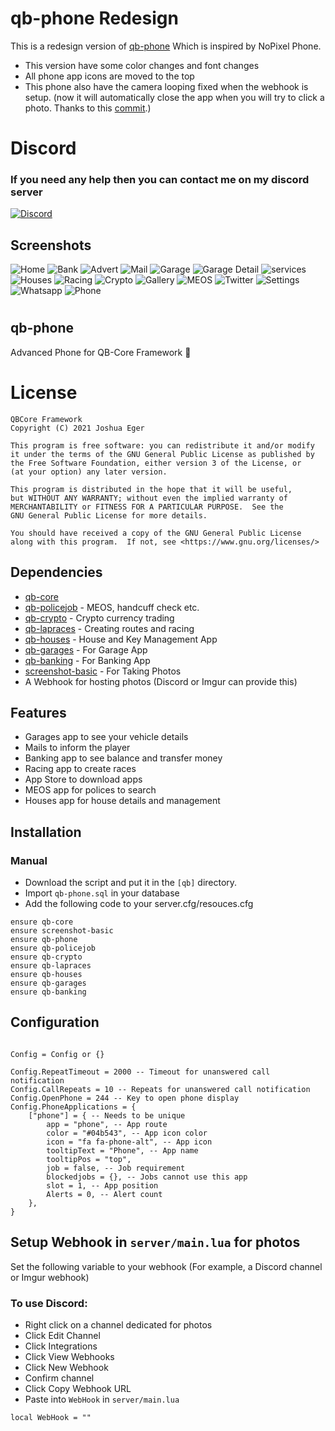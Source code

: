 # **qb-phone Redesign** 
 This is a redesign version of [qb-phone](https://github.com/qbcore-framework/qb-phone) Which is inspired by NoPixel Phone.
 
 - This version have some color changes and font changes
 - All phone app icons are moved to the top
 - This phone also have the camera looping fixed when the webhook is setup. (now it will automatically close the app when you will try to click a photo. Thanks to this [commit](https://github.com/qbcore-framework/qb-phone/pull/264/commits).) 


# Discord
### If you need any help then you can contact me on my discord server
[![Discord](https://discord.com/api/guilds/946308780629557289/widget.png?style=banner2)](https://discord.gg/xHde7g93Yh)
 
## Screenshots
![Home](https://i.imgur.com/QIUcIoK.png)
![Bank](https://i.imgur.com/Hoosk81.png)
![Advert](https://i.imgur.com/EAYzXjA.png)
![Mail](https://i.imgur.com/M6Rnd80.png)
![Garage](https://i.imgur.com/2ZfXXn1.png)
![Garage Detail](https://i.imgur.com/ZoJkbFx.png)
![services](https://i.imgur.com/Ntx0oBY.png)
![Houses](https://i.imgur.com/qO0IkGw.png)
![Racing](https://i.imgur.com/ibVRSAw.png)
![Crypto](https://i.imgur.com/r4IkLoi.png)
![Gallery](https://i.imgur.com/zGlfE0w.png)
![MEOS](https://i.imgur.com/Ared3Mw.png)
![Twitter](https://i.imgur.com/6FaZBPG.png)
![Settings](https://i.imgur.com/YQqG3ZR.png)
![Whatsapp](https://i.imgur.com/yhqKRVI.png)
![Phone](https://i.imgur.com/Or7ONLR.png)

#
## qb-phone
Advanced Phone for QB-Core Framework :iphone:

# License

    QBCore Framework
    Copyright (C) 2021 Joshua Eger

    This program is free software: you can redistribute it and/or modify
    it under the terms of the GNU General Public License as published by
    the Free Software Foundation, either version 3 of the License, or
    (at your option) any later version.

    This program is distributed in the hope that it will be useful,
    but WITHOUT ANY WARRANTY; without even the implied warranty of
    MERCHANTABILITY or FITNESS FOR A PARTICULAR PURPOSE.  See the
    GNU General Public License for more details.

    You should have received a copy of the GNU General Public License
    along with this program.  If not, see <https://www.gnu.org/licenses/>

## Dependencies
- [qb-core](https://github.com/qbcore-framework/qb-core)
- [qb-policejob](https://github.com/qbcore-framework/qb-policejob) - MEOS, handcuff check etc. 
- [qb-crypto](https://github.com/qbcore-framework/qb-crypto) - Crypto currency trading 
- [qb-lapraces](https://github.com/qbcore-framework/qb-lapraces) - Creating routes and racing 
- [qb-houses](https://github.com/qbcore-framework/qb-houses) - House and Key Management App
- [qb-garages](https://github.com/qbcore-framework/qb-garages) - For Garage App
- [qb-banking](https://github.com/qbcore-framework/qb-banking) - For Banking App
- [screenshot-basic](https://github.com/citizenfx/screenshot-basic) - For Taking Photos
- A Webhook for hosting photos (Discord or Imgur can provide this)




## Features
- Garages app to see your vehicle details
- Mails to inform the player
- Banking app to see balance and transfer money
- Racing app to create races
- App Store to download apps
- MEOS app for polices to search
- Houses app for house details and management

## Installation
### Manual
- Download the script and put it in the `[qb]` directory.
- Import `qb-phone.sql` in your database
- Add the following code to your server.cfg/resouces.cfg
```
ensure qb-core
ensure screenshot-basic
ensure qb-phone
ensure qb-policejob
ensure qb-crypto
ensure qb-lapraces
ensure qb-houses
ensure qb-garages
ensure qb-banking
```

## Configuration
```

Config = Config or {}

Config.RepeatTimeout = 2000 -- Timeout for unanswered call notification
Config.CallRepeats = 10 -- Repeats for unanswered call notification
Config.OpenPhone = 244 -- Key to open phone display
Config.PhoneApplications = {
    ["phone"] = { -- Needs to be unique
        app = "phone", -- App route
        color = "#04b543", -- App icon color
        icon = "fa fa-phone-alt", -- App icon
        tooltipText = "Phone", -- App name
        tooltipPos = "top",
        job = false, -- Job requirement
        blockedjobs = {}, -- Jobs cannot use this app
        slot = 1, -- App position
        Alerts = 0, -- Alert count
    },
}
```
## Setup Webhook in `server/main.lua` for photos
Set the following variable to your webhook (For example, a Discord channel or Imgur webhook)
### To use Discord:
- Right click on a channel dedicated for photos
- Click Edit Channel
- Click Integrations
- Click View Webhooks
- Click New Webhook
- Confirm channel
- Click Copy Webhook URL
- Paste into `WebHook` in `server/main.lua`
```
local WebHook = ""
```
